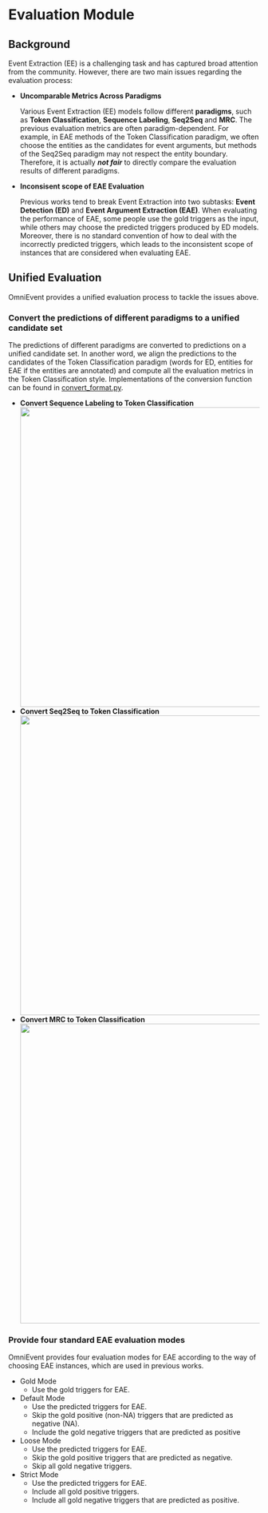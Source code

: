 # Evaluation Module

## Background
Event Extraction (EE) is a challenging task and has captured broad attention from the community. However, there are two 
main issues regarding the evaluation process: 

- **Uncomparable Metrics Across Paradigms**

	Various Event Extraction (EE) models follow different **paradigms**, such as **Token Classification**, **Sequence Labeling**, **Seq2Seq** and **MRC**. The previous evaluation metrics are often paradigm-dependent. For example, in EAE methods of the Token Classification paradigm, we often choose the entities as the candidates for event arguments, but methods of the Seq2Seq paradigm may not respect the entity boundary. Therefore, it is actually ***not fair*** to directly compare the evaluation results of different paradigms.

- **Inconsisent scope of EAE Evaluation**

	Previous works tend to break Event Extraction into two subtasks: **Event Detection (ED)** and **Event Argument Extraction (EAE)**. When evaluating the performance of EAE, some people use the gold triggers as the input, while others may choose the predicted triggers produced by ED models. Moreover, there is no standard convention of how to deal with the incorrectly predicted triggers, which leads to the inconsistent scope of instances that are considered when evaluating EAE.

## Unified Evaluation
OmniEvent provides a unified evaluation process to tackle the issues above.

### Convert the predictions of different paradigms to a unified candidate set
	
The predictions of different paradigms are converted to predictions on a unified candidate set. In another word, we align the predictions to the candidates of the Token Classification paradigm (words for ED, entities for EAE if the entities are annotated) and compute all the evaluation metrics in the Token Classification style. Implementations of the conversion function can be found in [convert_format.py](./convert_format.py).

- **Convert Sequence Labeling to Token Classification**
  <div align='center'>
  <img src="../../imgs/convert-sl.jpeg" style="width:600px"></div>
- **Convert Seq2Seq to Token Classification**
  <div align='center'>
  <img src="../../imgs/convert-s2s.jpeg" style="width:600px"></div>
- **Convert MRC to Token Classification**
  <div align='center'>
  <img src="../../imgs/convert-mrc.jpeg" style="width:600px"></div>
    
### Provide four standard EAE evaluation modes

OmniEvent provides four evaluation modes for EAE according to the way of choosing EAE instances, which are used in previous works.

- <a id="gold">Gold Mode </a> 
  - Use the gold triggers for EAE.
- <a id="default">Default Mode </a> 
  - Use the predicted triggers for EAE.
  - Skip the gold positive (non-NA) triggers that are predicted as negative (NA).
  - Include the gold negative triggers that are predicted as positive
- <a id="loose">Loose Mode </a> 
  - Use the predicted triggers for EAE.
  - Skip the gold positive triggers that are predicted as negative.
  - Skip all gold negative triggers.
- <a id="strict">Strict Mode </a>
  - Use the predicted triggers for EAE.
  - Include all gold positive triggers.
  - Include all gold negative triggers that are predicted as positive.